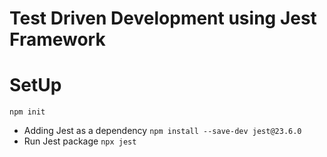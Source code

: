 # Test Driven Development using Jest Framework

# SetUp

`npm init`

- Adding Jest as a dependency
  `npm install --save-dev jest@23.6.0`
- Run Jest package
  `npx jest`
